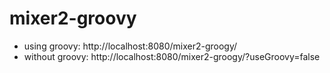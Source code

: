 mixer2-groovy
=============

* using groovy: http://localhost:8080/mixer2-groogy/
* without groovy: http://localhost:8080/mixer2-groogy/?useGroovy=false

